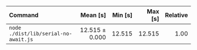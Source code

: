 | Command | Mean [s] | Min [s] | Max [s] | Relative |
|:---|---:|---:|---:|---:|
| `node ./dist/lib/serial-no-await.js` | 12.515 ± 0.000 | 12.515 | 12.515 | 1.00 |
